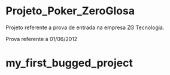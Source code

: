 # Projeto_Poker_ZeroGlosa
Projeto referente a prova de entrada na empresa ZG Tecnologia.

Prova referente a 01/06/2012
# my_first_bugged_project
